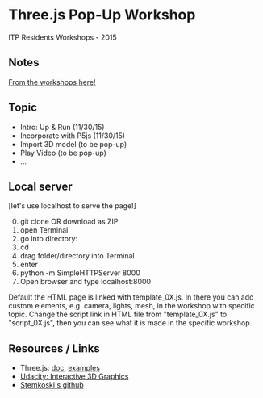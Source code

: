 # Three.js Pop-Up Workshop

ITP Residents Workshops - 2015

## Notes
[From the workshops here!](https://docs.google.com/document/d/1RwYWV94LJ3hPDWqfGGE7xWkjkXSig4r1AnkLl5wyo_s/edit?usp=sharing)

## Topic
* Intro: Up & Run (11/30/15)
* Incorporate with P5js (11/30/15)
* Import 3D model (to be pop-up)
* Play Video (to be pop-up)
* ...

## Local server
[let's use localhost to serve the page!]

0. git clone OR download as ZIP
1. open Terminal
2. go into directory:
  1. cd 
  2. drag folder/directory into Terminal
  3. enter
3. python -m SimpleHTTPServer 8000
4. Open browser and type localhost:8000

Default the HTML page is linked with template_0X.js. In there you can add custom elements, e.g. camera, lights, mesh, in the workshop with specific topic.
Change the script link in HTML file from "template_0X.js" to "script_0X.js", then you can see what it is made in the specific workshop.

## Resources / Links
* Three.js: [doc](http://threejs.org/docs/), [examples](http://threejs.org/examples/)
* [Udacity: Interactive 3D Graphics](https://www.udacity.com/course/interactive-3d-graphics--cs291)
* [Stemkoski's github](http://stemkoski.github.io/Three.js/)